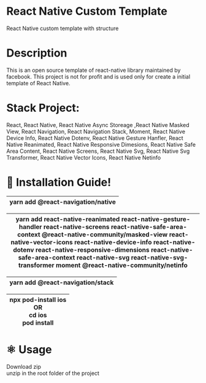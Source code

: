 # React Native Custom Template

React Native custom template with structure

# Description
This is an open source template of react-native library maintained by facebook. This project is not for profit and is used only for create a initial template of React Native.

# Stack Project:
React, React Native, React Native Async Storeage ,React Native Masked View, React Navigation, React Navigation Stack, Moment, React Native Device Info, React Native Dotenv, React Native Gesture Hanfler, React Native Reanimated, React Native Responsive Dimesions, React Native Safe Area Content, React Native Screens, React Native Svg, React Native Svg Transformer, React Native Vector Icons, React Native Netinfo

# 🎉 Installation Guide! 

| yarn add @react-navigation/native  |
| ------------- | 

| yarn add react-native-reanimated react-native-gesture-handler react-native-screens react-native-safe-area-context @react-native-community/masked-view react-native-vector-icons react-native-device-info react-native-dotenv react-native-responsive-dimensions react-native-safe-area-context react-native-svg react-native-svg-transformer moment @react-native-community/netinfo |
| ------------- | 

| yarn add @react-navigation/stack  |
| ------------- | 

| npx pod-install ios  <br/> OR <br/> cd ios <br/> pod install <br/>  |
| ------------- | 

# ⚛️ Usage

Download zip <br/> unzip in the root folder of the project
